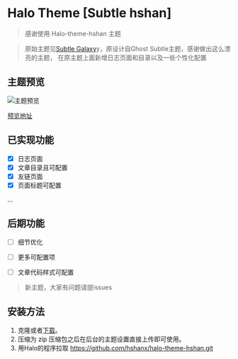 # Halo Theme [Subtle hshan]
> 感谢使用 Halo-theme-hshan 主题

> 原始主题见[Subtle Galaxy](https://github.com/GalaxySuze/gridea-theme-subtle-galaxy)y，原设计自Ghost Subtle主题，感谢做出这么漂亮的主题， 在原主题上面新增日志页面和目录以及一些个性化配置


## 主题预览
![主题预览](https://github.com/hshanx/halo-theme-hshan/blob/master/screenshot.png )

[预览地址](https://meisen.pro)

## 已实现功能 
* [x] 日志页面
* [x] 文章目录且可配置
* [x] 友链页面
* [x] 页面标题可配置

...
##  后期功能
* [ ] 细节优化
* [ ] 更多可配置项
* [ ] 文章代码样式可配置


> 新主题，大家有问题请提issues


## 安装方法
1. 克隆或者[下载](https://github.com/hshanx/halo-theme-hshan/releases/tag/1.0.0)。
2. 压缩为 zip 压缩包之后在后台的主题设置直接上传即可使用。
3. 用Halo的程序拉取 https://github.com/hshanx/halo-theme-hshan.git
